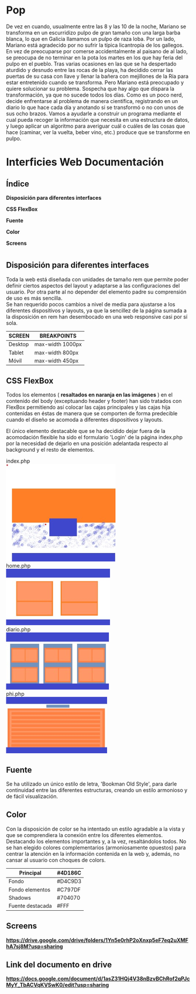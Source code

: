# Pop
De vez en cuando, usualmente entre las 8 y las 10 de la noche, Mariano se transforma en un escurridizo pulpo de gran tamaño con una larga barba blanca, lo que en Galicia llamamos un pulpo de raza loba.  Por un lado, Mariano está agradecido por no sufrir la típica licantropía de los gallegos. En vez de preocuparse por comerse accidentalmente al paisano de al lado, se preocupa de no terminar en la pota los martes en los que hay feria del pulpo en el pueblo. Tras varias ocasiones en las que se ha despertado aturdido y desnudo entre las rocas de la playa, ha decidido cerrar las puertas de su casa con llave y llenar la bañera con mejillones de la Ría para estar entretenido cuando se transforma.  Pero Mariano está preocupado y quiere solucionar su problema. Sospecha que hay algo que dispara la transformación, ya que no sucede todos los días. Como es un poco nerd, decide enfrentarse al problema de manera científica, registrando en un diario lo que hace cada día y anotando si se transformó o no con unos de sus ocho brazos.  Vamos a ayudarle a construir un programa mediante el cual pueda recoger la información que necesita en una estructura de datos, y luego aplicar un algoritmo para averiguar cuál o cuáles de las cosas que hace (caminar, ver la vuelta, beber vino, etc.) produce que se transforme en pulpo.


# Interficies Web Documentación
## Índice

**Disposición para diferentes interfaces**

**CSS FlexBox**

**Fuente**

**Color**

**Screens**
#

## Disposición para diferentes interfaces

Toda la web está diseñada con unidades de tamaño rem que permite poder definir ciertos aspectos del layout y adaptarse a las configuraciones del usuario. Por otra parte al no depender del elemento padre su comprensión de uso es más sencilla.  
Se han requerido pocos cambios a nivel de media para ajustarse a los diferentes dispositivos y layouts, ya que la sencillez de la página sumada a la disposición en rem han desembocado en una web responsive casi por sí sola.

| SCREEN | BREAKPOINTS |
| --- | --- |
| Desktop | max-width 1000px |
| Tablet | max-width 800px |
| Móvil  | max-width 450px |



## CSS FlexBox

Todos los elementos ( **resaltados en naranja en las imágenes** ) en el contenido del body (exceptuando header y footer) han sido tratados con FlexBox permitiendo así colocar las cajas principales y las cajas hija contenidas en éstas de manera que se comporten de forma predecible cuando el diseño se acomoda a diferentes dispositivos y layouts.

El único elemento destacable que se ha decidido dejar fuera de la acomodación flexible ha sido el formulario &#39;Login&#39; de la página index.php por la necesidad de dejarlo en una posición adelantada respecto al background y el resto de elementos.

index.php  
![Lolo](https://github.com/torrapipes/Pop/blob/master/img/popIW01.jpg)  
home.php  
![Lolo](https://github.com/torrapipes/Pop/blob/master/img/popIW02.jpg)  
diario.php  
![Lolo](https://github.com/torrapipes/Pop/blob/master/img/popIW03.jpg)  
phi.php  
![Lolo](https://github.com/torrapipes/Pop/blob/master/img/popIW04.jpg)  

## Fuente

Se ha utilizado un único estilo de letra, &#39;Bookman Old Style&#39;, para darle continuidad entre las diferentes estructuras, creando un estilo armonioso y de fácil visualización.

## Color

Con la disposición de color se ha intentado un estilo agradable a la vista y que se comprendiera la conexión entre los diferentes elementos. Destacando los elementos importantes y, a la vez, resaltándolos todos. No se han elegido colores complementarios (armoniosamente opuestos) para centrar la atención en la información contenida en la web y, además, no cansar al usuario con choques de colors.

| Principal | #4D186C |
| --- | --- |
| Fondo | #D4C9D3 | 
| Fondo elementos | #C797DF |
| Shadows | #704070 |
| Fuente destacada | #FFF |



## Screens

**https://drive.google.com/drive/folders/1Yn5e0rhP2oXnxp5eF7eq2uXMFhA7sj8M?usp=sharing**

## Link del documento en drive

**https://docs.google.com/document/d/1asZ31HQj4V38nBzvBChRof2qPJcMyY_TbACVqKVSwK0/edit?usp=sharing**
